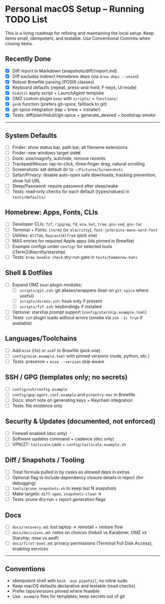 # Personal macOS Setup – Running TODO List

This is a living roadmap for refining and maintaining the local setup. Keep items small, idempotent, and testable. Use Conventional Commits when closing items.

## Recently Done
- [x] Diff report in Markdown (snapshots/diff/<ts>/report.md)
- [x] Diff excludes indirect Homebrew deps (via `brew deps --union`)
- [x] Robust Brewfile parsing (POSIX classes)
- [x] Keyboard defaults (repeat, press-and-hold, F-keys, UI mode)
- [x] `hidutil` apply script + LaunchAgent template
- [x] OMZ custom plugin `bean` with `scripts/` + `functions/`
- [x] `gsnb` function (prefers git-spice, fallback to git)
- [x] git-spice integration (tap + brew + installer)
- [x] Tests: diff/plan/hidutil/git-spice + generate_desired + bootstrap smoke

---

## System Defaults
- [ ] Finder: show status bar, path bar, all filename extensions
- [ ] Finder: new windows target `$HOME`
- [ ] Dock: size/magnify, autohide, remove recents
- [ ] Trackpad/Mouse: tap-to-click, three‑finger drag, natural scrolling
- [ ] Screenshots: set default dir to `~/Pictures/Screenshots`
- [ ] Safari/Privacy: disable auto-open safe downloads, tracking prevention, show full URL
- [ ] Sleep/Password: require password after sleep/wake
- [ ] Tests: read‑only checks for each default (types/values) in `tests/defaults/`

## Homebrew: Apps, Fonts, CLIs
- [ ] Developer CLIs: `fzf`, `ripgrep`, `fd`, `eza`, `bat`, `tree`, `gnu-sed`, `gnu-tar`
- [ ] Terminal + Fonts: `iterm2` (or `alacritty`), `font-jetbrains-mono-nerd-font`
- [ ] Utilities: `AltTab`, `Raycast`/`Alfred` (pick one)
- [ ] MAS entries for required Apple apps (ids pinned in Brewfile)
- [ ] Example configs under `config/` for selected tools (iTerm2/Alacritty/starship)
- [ ] Tests: `brew bundle check` dry-run gate in `tests/homebrew.bats`

## Shell & Dotfiles
- [ ] Expand OMZ `bean` plugin modules:
  - [ ] `scripts/git.zsh`: git aliases/wrappers (lean on `git-spice` where useful)
  - [ ] `scripts/direnv.zsh`: hook only if present
  - [ ] `scripts/fzf.zsh`: keybindings if installed
- [ ] Optional: starship prompt support (`config/starship.example.toml`)
- [ ] Tests: `zsh` plugin loads without errors (smoke via `zsh -ic true` if available)

## Languages/Toolchains
- [ ] Add `mise` (rtx) or `asdf` to Brewfile (pick one)
- [ ] `config/mise.example.toml` with pinned versions (node, python, etc.)
- [ ] Tests: presence + `mise --version` skip‑aware

## SSH / GPG (templates only; no secrets)
- [ ] `config/ssh/config.example`
- [ ] `config/gpg-agent.conf.example` and `pinentry-mac` in Brewfile
- [ ] Docs: short note on generating keys + Keychain integration
- [ ] Tests: file existence only

## Security & Updates (documented, not enforced)
- [ ] Firewall enabled (doc only)
- [ ] Software updates command + cadence (doc only)
- [ ] VPN/ZT: `tailscale` cask + `config/tailscale.example.sh`

## Diff / Snapshots / Tooling
- [ ] Treat formula pulled in by casks as allowed deps in extras
- [ ] Optional flag to include dependency closure details in report (for debugging)
- [ ] `tools/prune_snapshots.sh` to keep last N snapshots
- [ ] Make targets: `diff-open`, `snapshots-clean N`
- [ ] Tests: prune dry‑run + report generation flags

## Docs
- [ ] `docs/recovery.md`: lost laptop → reinstall + restore flow
- [ ] `docs/decisions.md`: notes on choices (hidutil vs Karabiner, OMZ vs Starship, mise vs asdf)
- [ ] `docs/first-boot.md`: privacy permissions (Terminal Full Disk Access), enabling services

---

## Conventions
- Idempotent shell with `bash -euo pipefail`; no inline sudo
- Keep macOS defaults declarative and testable (read checks)
- Prefer taps/versions pinned where feasible
- Use `.example` files for templates; keep secrets out of git

